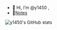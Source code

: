 - 👋 Hi, I’m @y1450 , 
- 📔[Notes](https://y1450.vercel.app/)


![y1450's GitHub stats](https://github-readme-stats-git-masterrstaa-rickstaa.vercel.app/api?username=y1450&show_icons=true)


<!---
y1450/y1450 is a ✨ special ✨ repository because its `README.md` (this file) appears on your GitHub profile.
You can click the Preview link to take a look at your changes.
--->
